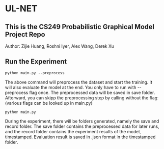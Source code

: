 # UL-NET

## This is the CS249 Probabilistic Graphical Model Project Repo
Author: Zijie Huang, Roshni Iyer, Alex Wang, Derek Xu

## Run the Experiment
    python main.py --preprocess
   
The above command will preprocess the dataset and start the training. It will also evaluate the model at the end.
You only have to run with --preprocess flag once. The preprocessed data will be saved in save folder. Afterward, 
you can skipp the preprocessing step by calling without the flag: (various flags can be looked up in main.py)

    python main.py
   
During the experiment, there will be folders generated, namely the save and record folder. The save folder contains the preprocessed data for later runs, and the record folder contains the experiment results of the model, timestamped. Evaluation result is saved in .json format in the timestamped folder.
